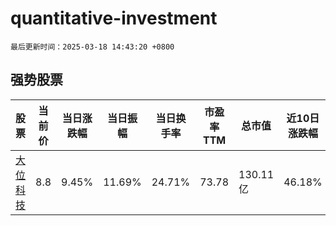 # quantitative-investment

`最后更新时间：2025-03-18 14:43:20 +0800`

## 强势股票

|股票|当前价|当日涨跌幅|当日振幅|当日换手率|市盈率TTM|总市值|近10日涨跌幅|
|----|----|----|----|----|----|----|----|
|[大位科技](https://xueqiu.com/S/SH600589)|8.8|9.45%|11.69%|24.71%|73.78|130.11亿|46.18%|
